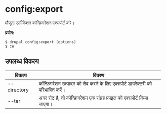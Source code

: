 # config:export
मौजूदा एप्लीकेशन कॉन्फ़िगरेशन एक्सपोर्ट करे।

**प्रयोग:**
```
$ drupal config:export [options]
$ ce  
```

## उपलब्ध विकल्प
विकल्प | विवरण
-------|-------------
--directory | कॉन्फ़िगरेशन उत्पादन को सेव करने के लिए एक्सपोर्ट डायरेक्टरी को परिभाषित करें।
--tar | अगर सेट है, तो कॉन्फ़िगरेशन एक संग्रह फ़ाइल को एक्सपोर्ट किया जाएगा।
